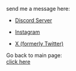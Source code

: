 send me a message here:
- <a href="https://dc.motzey.com"> Discord Server </a>
- <a href="https://ig.motzey.com"> Instagram </a>

- <a href="https://twt.motzey.com"> X (formerly Twitter) </a>

Go back to main page: <br>
<a href="https://github.com/nekomata-mottsii"> click here </a>
